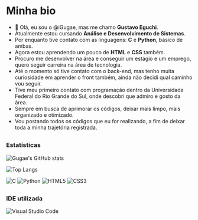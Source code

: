 # **Minha bio**

- 👋 Olá, eu sou o @iGugae, mas me chamo **Gustavo Eguchi**.
- Atualmente estou cursando **Análise e Desenvolvimento de Sistemas**. 
- Por enquanto tive contato com as linguagens: **C** e **Python**, básico de ambas.
- Agora estou aprendendo um pouco de **HTML** e **CSS** também.
- Procuro me desenvolver na área e conseguir um estágio e um emprego, quero seguir carreira na área de tecnologia.
- Até o momento só tive contato com o back-end, mas tenho muita curiosidade em aprender o front também, ainda não decidi qual caminho vou seguir.
- Tive meu primeiro contato com programação dentro da Universidade Federal do Rio Grande do Sul, onde descobri que admiro e gosto da área.
- Sempre em busca de aprimorar os códigos, deixar mais limpo, mais organizado e otimizado.
- Vou postando todos os códigos que eu for realizando, a fim de deixar toda a minha trajetória registrada.
  
##
### Estatísticas
![Gugae's GitHub stats](https://github-readme-stats.vercel.app/api?username=iGugae&show_icons=true&theme=one_dark_pro&hide_rank=true&locale=pt-br&hide=prs)

![Top Langs](https://github-readme-stats.vercel.app/api/top-langs/?username=iGugae&layout=compact&theme=one_dark_pro&locale=pt-br)

![C](https://img.shields.io/badge/c-1240AB.svg?style=for-the-badge&logo=c&logoColor=white)
![Python](https://img.shields.io/badge/Python-151569?style=for-the-badge&logo=python&logoColor=FFFF00)
![HTML5](https://img.shields.io/badge/HTML5-FF0007?style=for-the-badge&logo=html5&logoColor=white)
![CSS3](https://img.shields.io/badge/css3-1A5FFF.svg?style=for-the-badge&logo=css3&logoColor=white)
##
### IDE utilizada
![Visual Studio Code](https://img.shields.io/badge/Visual%20Studio%20Code-black.svg?style=for-the-badge&logo=visual-studio-code&logoColor=white)
